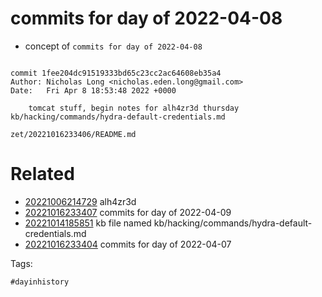 # commits for day of 2022-04-08

- concept of `commits for day of 2022-04-08`

```

commit 1fee204dc91519333bd65c23cc2ac64608eb35a4
Author: Nicholas Long <nicholas.eden.long@gmail.com>
Date:   Fri Apr 8 18:53:48 2022 +0000

    tomcat stuff, begin notes for alh4zr3d thursday
kb/hacking/commands/hydra-default-credentials.md
```

` zet/20221016233406/README.md `

# Related

- [20221006214729](/zet/20221006214729/README.md) alh4zr3d
- [20221016233407](/zet/20221016233407/README.md) commits for day of 2022-04-09
- [20221014185851](/zet/20221014185851/README.md) kb file named kb/hacking/commands/hydra-default-credentials.md
- [20221016233404](/zet/20221016233404/README.md) commits for day of 2022-04-07

Tags:

    #dayinhistory
